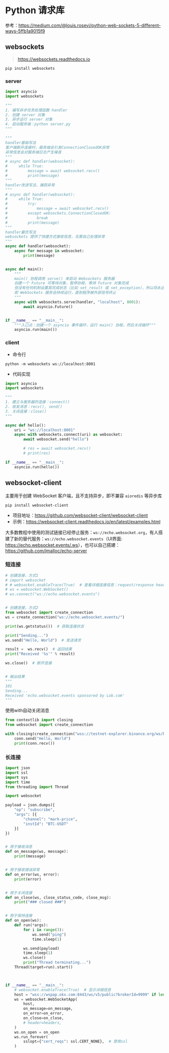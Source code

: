 # Python 请求库

参考：<https://medium.com/@louis.rosevi/python-web-sockets-5-different-ways-5ffb1a9015f9>

## websockets

> <https://websockets.readthedocs.io>

`pip install websockets`

### server

```python
import asyncio
import websockets

"""
1. 编写异步任务处理函数 handler
2. 创建 server 对象
3. 异步运行 server 对象
4. 启动服务端：python server.py
"""

"""
handler基础写法
客户端断开连接时，服务端会引发ConnectionClosedOK异常
异常信息会对服务端日志产生噪音
"""
# async def handler(websocket):
#     while True:
#         message = await websocket.recv()
#         print(message)
"""
handler改进写法，捕获异常
"""
# async def handler(websocket):
#     while True:
#         try:
#             message = await websocket.recv()
#         except websockets.ConnectionClosedOK:
#             break
#         print(message)
"""
handler最优写法
websockets 提供了快捷方式接收信息，无需自己处理异常
"""
async def handler(websocket):
    async for message in websocket:
        print(message)


async def main():
    """
    main() 协程调用 serve() 来启动 Websockets 服务器
    创建一个 Future 可等待对象，暂停协程，等待 Future 对象完成
    但没有任何机制设置其完成状态（比如 set_result 或 set_exception），所以将永远处于等待状态
    即 WebSockets 服务会持续运行，直到程序被外部信号终止
    """
    async with websockets.serve(handler, "localhost", 8001):
        await asyncio.Future()


if __name__ == "__main__":
    """入口点：创建一个 asyncio 事件循环，运行 main() 协程，然后关闭循环"""
    asyncio.run(main())
```

### client

- 命令行

```shell
python -m websockets ws://localhost:8001
```

- 代码实现

```python
import asyncio
import websockets

"""
1. 建立与服务器的连接：connect()
2. 收发消息：recv(), send()
3. 关闭连接：close()
"""

async def hello():
    uri = "ws://localhost:8001"
    async with websockets.connect(uri) as websocket:
        await websocket.send("hello")

        # res = await websocket.recv()
        # print(res)

if __name__ == "__main__":
    asyncio.run(hello())
```

## websocket-client

主要用于创建 WebSocket 客户端，且不支持异步，即不兼容 `aioredis` 等异步库

`pip install websocket-client`

- 项目地址：<https://github.com/websocket-client/websocket-client>
- 示例：<https://websocket-client.readthedocs.io/en/latest/examples.html>

大多数教程中使用的测试链接已经停止服务：`ws://echo.websocket.org`，有人搭建了新的替代服务：`ws://echo.websocket.events`（UI界面: <https://echo.websocket.events/.ws>），也可以自己搭建：<https://github.com/jmalloc/echo-server>

### 短连接

```python
# 创建连接，方式1
# import websocket
# # websocket.enableTrace(True)  # 查看详细连接信息：request/response header、Sent/Rcv raw/decoded
# ws = websocket.WebSocket()
# ws.connect("ws://echo.websocket.events")


# 创建连接，方式2
from websocket import create_connection
ws = create_connection("ws://echo.websocket.events/")

print(ws.getstatus())  # 获取连接状态

print("Sending...")
ws.send("Hello, World")  # 发送请求

result =  ws.recv()  # 返回结果
print("Received '%s'" % result)

ws.close()  # 断开连接


# 输出结果
"""
101
Sending...
Received 'echo.websocket.events sponsored by Lob.com'
"""
```

使用with自动关闭消息

```python
from contextlib import closing
from websocket import create_connection

with closing(create_connection("wss://testnet-explorer.binance.org/ws/block")) as conn:
    conn.send("Hello, World")
    print(conn.recv())
```

### 长连接

```python
import json
import ssl
import sys
import time
from threading import Thread

import websocket

payload = json.dumps({
    "op": "subscribe",
    "args": [{
        "channel": "mark-price",
        "instId": "BTC-USDT"
    }]
})


# 用于接收消息
def on_message(ws, message):
    print(message)


# 用于接收错误异常
def on_error(ws, error):
    print(error)


# 用于关闭连接
def on_close(ws, close_status_code, close_msg):
    print("### closed ###")


# 用于保持连接
def on_open(ws):
    def run(*args):
        for i in range(3):
            ws.send("ping")
            time.sleep(1)

        ws.send(payload)
        time.sleep(1)
        ws.close()
        print("Thread terminating...")
    Thread(target=run).start()



if __name__ == "__main__":
    # websocket.enableTrace(True)  # 显示详细信息
    host = "wss://wspap.okx.com:8443/ws/v5/public?brokerId=9999" if len(sys.argv) < 2 else sys.argv[1]
    ws = websocket.WebSocketApp(
        host,
        on_message=on_message,
        on_error=on_error,
        on_close=on_close,
        # header=headers,
    )
    ws.on_open = on_open
    ws.run_forever(
        sslopt={"cert_reqs": ssl.CERT_NONE},  # 禁用ssl
    )
```
